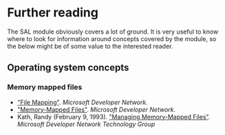 # Further reading

The SAL module obviously covers a lot of ground. It is very useful to know where to look for information around concepts covered by the module, so the below might be of some value to the interested reader. 

## Operating system concepts

### Memory mapped files
* ["File Mapping"](https://msdn.microsoft.com/en-us/library/windows/desktop/aa366556.aspx). _Microsoft Developer Network_.
* ["Memory-Mapped Files"](https://msdn.microsoft.com/en-us/library/dd997372.aspx). _Microsoft Developer Network_. 
* Kath, Randy (February 9, 1993). ["Managing Memory-Mapped Files"](https://msdn.microsoft.com/en-us/library/ms810613.aspx). _Microsoft Developer Network Technology Group_